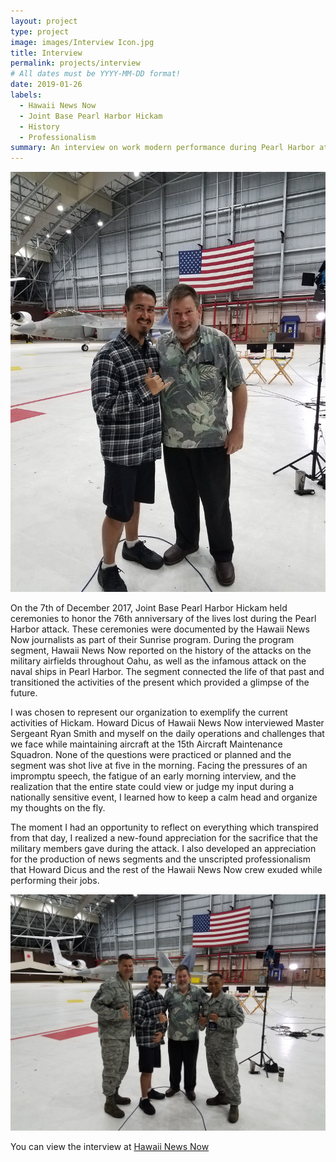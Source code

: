```yaml
---
layout: project
type: project
image: images/Interview Icon.jpg
title: Interview
permalink: projects/interview
# All dates must be YYYY-MM-DD format!
date: 2019-01-26
labels:
  - Hawaii News Now
  - Joint Base Pearl Harbor Hickam
  - History
  - Professionalism
summary: An interview on work modern performance during Pearl Harbor attack rememberance.
---
```


<img class="ui medium left floated rounded image" src="../images/20171207_054821.jpg">

On the 7th of December 2017, Joint Base Pearl Harbor Hickam held ceremonies to honor the 76th anniversary of the lives lost during the Pearl Harbor attack.  These ceremonies were documented by the Hawaii News Now journalists as part of their Sunrise program.  During the program segment, Hawaii News Now reported on the history of the attacks on the military airfields throughout Oahu, as well as the infamous attack on the naval ships in Pearl Harbor.  The segment connected the life of that past and transitioned the activities of the present which provided a glimpse of the future.

I was chosen to represent our organization to exemplify the current activities of Hickam.  Howard Dicus of Hawaii News Now interviewed Master Sergeant Ryan Smith and myself on the daily operations and challenges that we face while maintaining aircraft at the 15th Aircraft Maintenance Squadron.  None of the questions were practiced or planned and the segment was shot live at five in the morning.  Facing the pressures of an impromptu speech, the fatigue of an early morning interview, and the realization that the entire state could view or judge my input during a nationally sensitive event, I learned how to keep a calm head and organize my thoughts on the fly. 

The moment I had an opportunity to reflect on everything which transpired from that day, I realized a new-found appreciation for the sacrifice that the military members gave during the attack.  I also developed an appreciation for the production of news segments and the unscripted professionalism that Howard Dicus and the rest of the Hawaii News Now crew exuded while performing their jobs.

 <img class="ui medium right floated rounded image" src="../images/20171207_054843.jpg">
 
 You can view the interview at [Hawaii News Now](http://www.hawaiinewsnow.com/clip/13964389/sunrise-on-the-road-joint-base-pearl-harbor-hickam-aircraft-maintenance/)
